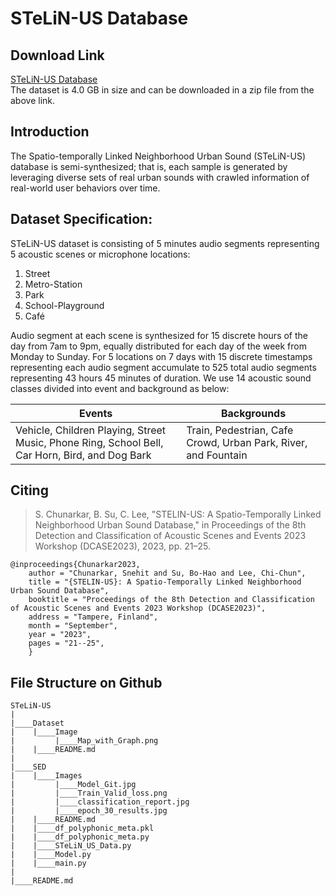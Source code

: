 # STeLiN-US Database

## Download Link
[STeLiN-US Database](https://zenodo.org/records/10560740)\
The dataset is 4.0 GB in size and can be downloaded in a zip file from the above link.


## Introduction
The Spatio-temporally Linked Neighborhood Urban Sound (STeLiN-US) database is semi-synthesized; that is, each sample is generated by leveraging diverse sets of real urban sounds with crawled information of real-world user behaviors over time.


## Dataset Specification:
STeLiN-US dataset is consisting of 5 minutes audio segments representing 5 acoustic scenes or microphone locations:
1.	Street
2.	Metro-Station
3.	Park
4.	School-Playground
5.	Café

Audio segment at each scene is synthesized for 15 discrete hours of the day from 7am to 9pm, equally distributed for each day of the week from Monday to Sunday. For 5 locations on 7 days with 15 discrete timestamps representing each audio segment accumulate to 525 total audio segments representing 43 hours 45 minutes of duration. 
We use 14 acoustic sound classes divided into event and background as below:

|Events	|Backgrounds|
|-------|-----------|
|Vehicle, Children Playing, Street Music, Phone Ring, School Bell, Car Horn, Bird, and Dog Bark	      |Train, Pedestrian, Cafe Crowd, Urban Park, River, and Fountain

## Citing
> S. Chunarkar, B. Su, C. Lee, "STELIN-US: A Spatio-Temporally Linked Neighborhood Urban Sound Database," in Proceedings of the 8th Detection and Classification of Acoustic Scenes and Events 2023 Workshop (DCASE2023), 2023, pp. 21–25.

```
@inproceedings{Chunarkar2023,
    author = "Chunarkar, Snehit and Su, Bo-Hao and Lee, Chi-Chun",
    title = "{STELIN-US}: A Spatio-Temporally Linked Neighborhood Urban Sound Database",
    booktitle = "Proceedings of the 8th Detection and Classification of Acoustic Scenes and Events 2023 Workshop (DCASE2023)",
    address = "Tampere, Finland",
    month = "September",
    year = "2023",
    pages = "21--25",
    }
```
## File Structure on Github
```
STeLiN-US
|
|____Dataset
|    |____Image
|         |____Map_with_Graph.png
|    |____README.md
|
|____SED
|    |____Images
|         |____Model_Git.jpg
|         |____Train_Valid_loss.png
|         |____classification_report.jpg
|         |____epoch_30_results.jpg
|    |____README.md
|    |____df_polyphonic_meta.pkl
|    |____df_polyphonic_meta.py
|    |____STeLiN_US_Data.py
|    |____Model.py
|    |____main.py
|
|____README.md

```

